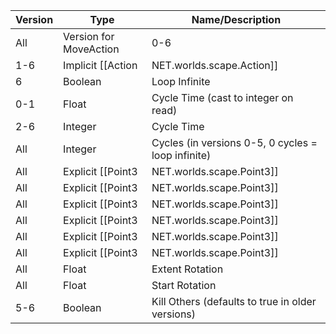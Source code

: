 | Version | Type | Name/Description |
| --- | --- | --- |
| All | Version for MoveAction | 0-6 |
| 1-6 | Implicit [[Action|NET.worlds.scape.Action]] | Action |
| 6 | Boolean | Loop Infinite |
| 0-1 | Float | Cycle Time (cast to integer on read) |
| 2-6 | Integer | Cycle Time |
| All | Integer | Cycles (in versions 0-5, 0 cycles = loop infinite) |
| All | Explicit [[Point3|NET.worlds.scape.Point3]] | Extent Point (version 0 requires Start Point subtracted from read value) |
| All | Explicit [[Point3|NET.worlds.scape.Point3]] | Start Point |
| All | Explicit [[Point3|NET.worlds.scape.Point3]] | Extent Scale (version 0 requires read value to be divided by Start Scale) |
| All | Explicit [[Point3|NET.worlds.scape.Point3]] | Start Scale |
| All | Explicit [[Point3|NET.worlds.scape.Point3]] | Extent Spin |
| All | Explicit [[Point3|NET.worlds.scape.Point3]] | Start Spin |
| All | Float | Extent Rotation |
| All | Float | Start Rotation |
| 5-6 | Boolean | Kill Others (defaults to true in older versions) |

